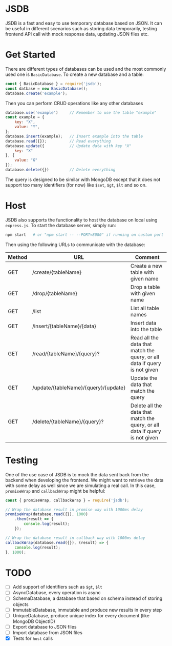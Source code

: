 # JSDB
JSDB is a fast and easy to use temporary database based on JSON. It can be useful in different scenarios such as storing data temporarily, testing frontend API call with mock response data, updating JSON files etc.

# Get Started
There are different types of databases can be used and the most commonly used one is `BasicDatabase`. To create a new database and a table:

```JavaScript
const { BasicDatabase } = require('jsdb');
const datbase = new BasicDatabase();
database.create('example');
```

Then you can perform CRUD operations like any other databases

```JavaScript
database.use('example')     // Remember to use the table "example"
const example = {
    key: "X",
    value: "Y",
};
database.insert(example);   // Insert example into the table
database.read({});          // Read everything
database.update({           // Update data with key "X"
    key: "X"
}, {
    value: "G"
});
database.delete({})         // Delete everything
```

The query is designed to be similar with MongoDB except that it does not support too many identifiers (for now) like `$set`, `$gt`, `$lt` and so on.

# Host
JSDB also supports the functionality to host the database on local using `express.js`. To start the database server, simply run:

```bash
npm start   # or "npm start -- --PORT=8080" if running on custom port
```

Then using the following URLs to communicate with the database:

|Method|URL|Comment|
|------|---|-------|
|GET|/create/{tableName}|Create a new table with given name|
|GET|/drop/{tableName}|Drop a table with given name|
|GET|/list|List all table names|
|GET|/insert/{tableName}/{data}|Insert data into the table|
|GET|/read/{tableName}/{query}?|Read all the data that match the query, or all data if query is not given|
|GET|/update/{tableName}/{query}/{update}|Update the data that match the query|
|GET|/delete/{tableName}/{query}?|Delete all the data that match the query, or all data if query is not given|

# Testing
One of the use case of JSDB is to mock the data sent back from the backend when developing the frontend. We might want to retrieve the data with some delay as well since we are simulating a real call. In this case, `promiseWrap` and `callbackWrap` might be helpful:

```JavaScript
const { promiseWrap, callbackWrap } = require('jsdb');

// Wrap the database result in promise way with 1000ms delay
promiseWrap(database.read({}), 1000)
    .then(result => {
        console.log(result);
    });

// Wrap the database result in callback way with 1000ms delay
callbackWrap(database.read({}), (result) => {
    console.log(result);
}, 1000);
```

# TODO
- [ ] Add support of identifiers such as `$gt`, `$lt`
- [ ] AsyncDatabase, every operation is async
- [ ] SchemaDatabase, a database that based on schema instead of storing objects
- [ ] ImmutableDatabase, immutable and produce new results in every step
- [ ] UniqueDatabase, produce unique index for every document (like MongoDB ObjectID)
- [ ] Export database to JSON files
- [ ] Import database from JSON files
- [x] Tests for `host` calls